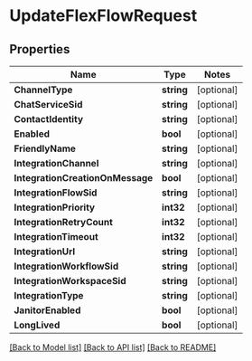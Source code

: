 # UpdateFlexFlowRequest

## Properties
Name | Type | Notes
------------ | ------------- | -------------
**ChannelType** | **string** | [optional] 
**ChatServiceSid** | **string** | [optional] 
**ContactIdentity** | **string** | [optional] 
**Enabled** | **bool** | [optional] 
**FriendlyName** | **string** | [optional] 
**IntegrationChannel** | **string** | [optional] 
**IntegrationCreationOnMessage** | **bool** | [optional] 
**IntegrationFlowSid** | **string** | [optional] 
**IntegrationPriority** | **int32** | [optional] 
**IntegrationRetryCount** | **int32** | [optional] 
**IntegrationTimeout** | **int32** | [optional] 
**IntegrationUrl** | **string** | [optional] 
**IntegrationWorkflowSid** | **string** | [optional] 
**IntegrationWorkspaceSid** | **string** | [optional] 
**IntegrationType** | **string** | [optional] 
**JanitorEnabled** | **bool** | [optional] 
**LongLived** | **bool** | [optional] 

[[Back to Model list]](../README.md#documentation-for-models) [[Back to API list]](../README.md#documentation-for-api-endpoints) [[Back to README]](../README.md)


